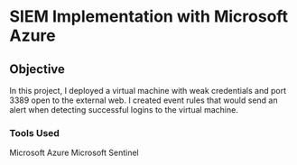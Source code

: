 # SIEM Implementation with Microsoft Azure

## Objective
In this project, I deployed a virtual machine with weak credentials and port 3389 open to the external web. I created event rules that would send an alert when detecting successful logins to the virtual machine.

### Tools Used
Microsoft Azure
Microsoft Sentinel

